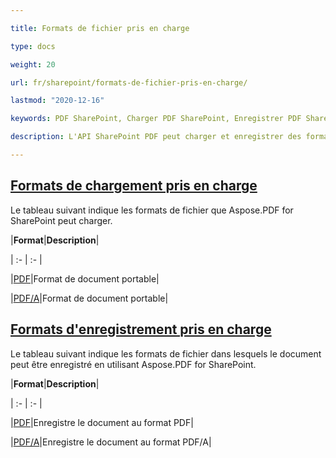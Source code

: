 ```yaml
---

title: Formats de fichier pris en charge

type: docs

weight: 20

url: fr/sharepoint/formats-de-fichier-pris-en-charge/

lastmod: "2020-12-16"

keywords: PDF SharePoint, Charger PDF SharePoint, Enregistrer PDF SharePoint

description: L'API SharePoint PDF peut charger et enregistrer des formats de fichier qui incluent PDF et PDF/A.

---
```




## <ins>**Formats de chargement pris en charge**

Le tableau suivant indique les formats de fichier que Aspose.PDF for SharePoint peut charger.



|**Format**|**Description**|

| :- | :- |

|[PDF](https://docs.fileformat.com/pdf/)|Format de document portable|

|[PDF/A](https://docs.fileformat.com/pdf/a/)|Format de document portable|

## <ins>**Formats d'enregistrement pris en charge**

Le tableau suivant indique les formats de fichier dans lesquels le document peut être enregistré en utilisant Aspose.PDF for SharePoint. 



|**Format**|**Description**|

| :- | :- |

|[PDF](https://docs.fileformat.com/pdf/)|Enregistre le document au format PDF|

|[PDF/A](https://docs.fileformat.com/pdf/a/)|Enregistre le document au format PDF/A|